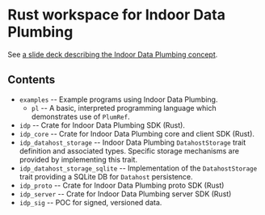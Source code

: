 # Rust workspace for Indoor Data Plumbing

See [a slide deck describing the Indoor Data Plumbing concept](https://docs.google.com/presentation/d/16azx22pCv_JvRslsRaSUPUSqTLQjyJ8oQZ-7-J3t1gw/edit?usp=sharing).

## Contents

-   `examples` -- Example programs using Indoor Data Plumbing.
    -   `pl` -- A basic, interpreted programming language which demonstrates use of `PlumRef`.
-   `idp` -- Crate for Indoor Data Plumbing SDK (Rust).
-   `idp_core` -- Crate for Indoor Data Plumbing core and client SDK (Rust).
-   `idp_datahost_storage` -- Indoor Data Plumbing `DatahostStorage` trait definition and associated types.  Specific storage mechanisms are provided by implementing this trait.
-   `idp_datahost_storage_sqlite` -- Implementation of the `DatahostStorage` trait providing a SQLite DB for `Datahost` persistence.
-   `idp_proto` -- Crate for Indoor Data Plumbing proto SDK (Rust)
-   `idp_server` -- Crate for Indoor Data Plumbing server SDK (Rust)
-   `idp_sig` -- POC for signed, versioned data.
